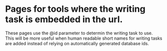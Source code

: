 # Pages for tools where the writing task is embedded in the url.

These pages use the @id parameter to determin the writing task to use. This will be more useful when human readable short names for writing tasks are added instead of relying on automatically generated database ids.
